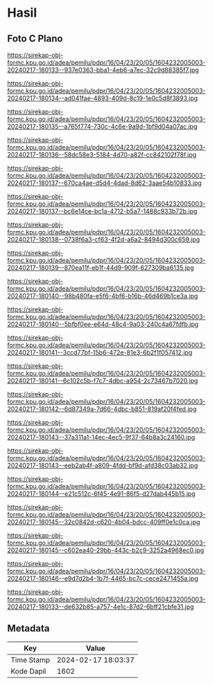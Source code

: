 # Hasil

## Foto C Plano

https://sirekap-obj-formc.kpu.go.id/adea/pemilu/pdpr/16/04/23/20/05/1604232005003-20240217-180133--937e0363-bba1-4eb6-a7ec-32c9d88385f7.jpg

https://sirekap-obj-formc.kpu.go.id/adea/pemilu/pdpr/16/04/23/20/05/1604232005003-20240217-180134--ad041fae-4893-409d-8c19-1e0c5d8f3893.jpg

https://sirekap-obj-formc.kpu.go.id/adea/pemilu/pdpr/16/04/23/20/05/1604232005003-20240217-180135--a765f774-730c-4c6e-9a9d-1bf9d04a07ac.jpg

https://sirekap-obj-formc.kpu.go.id/adea/pemilu/pdpr/16/04/23/20/05/1604232005003-20240217-180136--58dc58e3-5184-4d70-a82f-cc842102f78f.jpg

https://sirekap-obj-formc.kpu.go.id/adea/pemilu/pdpr/16/04/23/20/05/1604232005003-20240217-180137--670ca4ae-d5d4-4dad-8d62-3aae54b10833.jpg

https://sirekap-obj-formc.kpu.go.id/adea/pemilu/pdpr/16/04/23/20/05/1604232005003-20240217-180137--bc6e14ce-bc1a-4712-b5a7-1488c933b72b.jpg

https://sirekap-obj-formc.kpu.go.id/adea/pemilu/pdpr/16/04/23/20/05/1604232005003-20240217-180138--0738f6a3-cf63-4f2d-a6a2-8494d300c659.jpg

https://sirekap-obj-formc.kpu.go.id/adea/pemilu/pdpr/16/04/23/20/05/1604232005003-20240217-180139--870ea11f-eb1f-44d9-909f-627309ba6135.jpg

https://sirekap-obj-formc.kpu.go.id/adea/pemilu/pdpr/16/04/23/20/05/1604232005003-20240217-180140--98b480fa-e5f6-4bf6-b16b-46d469b1ce3a.jpg

https://sirekap-obj-formc.kpu.go.id/adea/pemilu/pdpr/16/04/23/20/05/1604232005003-20240217-180140--5bfbf0ee-e64d-48c4-9a03-240c4a67fdfb.jpg

https://sirekap-obj-formc.kpu.go.id/adea/pemilu/pdpr/16/04/23/20/05/1604232005003-20240217-180141--3ccd77bf-15b6-472e-81e3-6b2f1f057412.jpg

https://sirekap-obj-formc.kpu.go.id/adea/pemilu/pdpr/16/04/23/20/05/1604232005003-20240217-180141--6c102c5b-f7c7-4dbc-a954-2c73467b7020.jpg

https://sirekap-obj-formc.kpu.go.id/adea/pemilu/pdpr/16/04/23/20/05/1604232005003-20240217-180142--6d87349a-7d66-4dbc-b851-819af20f4fed.jpg

https://sirekap-obj-formc.kpu.go.id/adea/pemilu/pdpr/16/04/23/20/05/1604232005003-20240217-180143--37a311a1-14ec-4ec5-9f37-64b8a3c24160.jpg

https://sirekap-obj-formc.kpu.go.id/adea/pemilu/pdpr/16/04/23/20/05/1604232005003-20240217-180143--eeb2ab4f-a809-4fdd-bf9d-afd38c03ab32.jpg

https://sirekap-obj-formc.kpu.go.id/adea/pemilu/pdpr/16/04/23/20/05/1604232005003-20240217-180144--e21c512c-6f45-4e91-86f5-d27dab445b15.jpg

https://sirekap-obj-formc.kpu.go.id/adea/pemilu/pdpr/16/04/23/20/05/1604232005003-20240217-180145--32c0842d-c620-4b04-bdcc-409ff0e1c0ca.jpg

https://sirekap-obj-formc.kpu.go.id/adea/pemilu/pdpr/16/04/23/20/05/1604232005003-20240217-180145--c602ea40-29bb-443c-b2c9-3252a4968ec0.jpg

https://sirekap-obj-formc.kpu.go.id/adea/pemilu/pdpr/16/04/23/20/05/1604232005003-20240217-180146--e9d7d2b4-1b7f-4465-bc7c-cece2471455a.jpg

https://sirekap-obj-formc.kpu.go.id/adea/pemilu/pdpr/16/04/23/20/05/1604232005003-20240217-180133--de632b85-a757-4e1c-87d2-6bff21cbfe31.jpg


## Metadata

| Key        | Value               |
| ---------- | ------------------- |
| Time Stamp | 2024-02-17 18:03:37 |
| Kode Dapil | 1602                |



